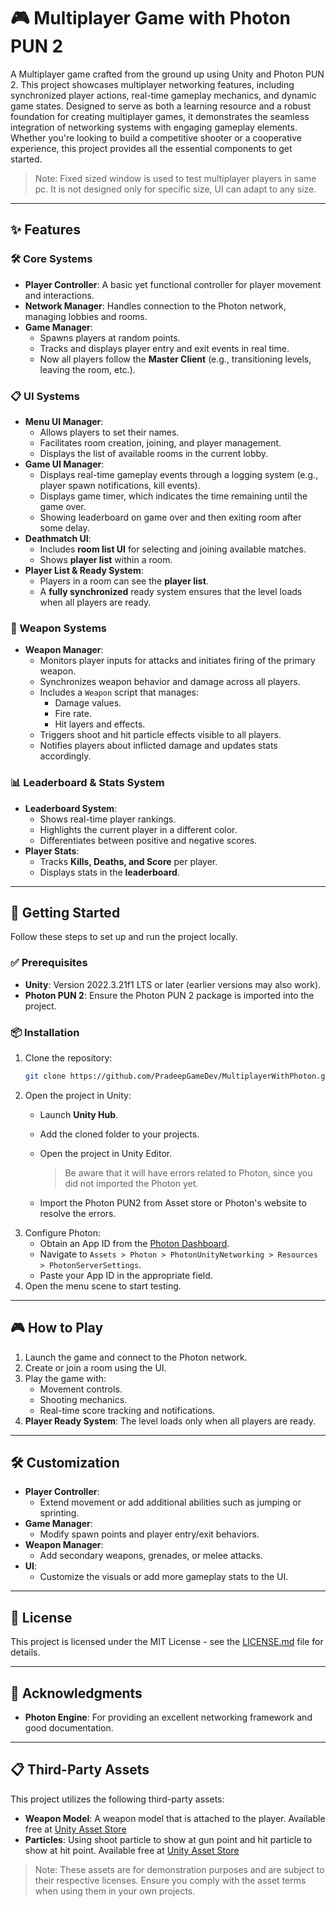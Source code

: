 # 🎮 Multiplayer Game with Photon PUN 2

A Multiplayer game crafted from the ground up using Unity and Photon PUN 2. This project showcases multiplayer networking features, including synchronized player actions, real-time gameplay mechanics, and dynamic game states. Designed to serve as both a learning resource and a robust foundation for creating multiplayer games, it demonstrates the seamless integration of networking systems with engaging gameplay elements. Whether you're looking to build a competitive shooter or a cooperative experience, this project provides all the essential components to get started.

> Note: Fixed sized window is used to test multiplayer players in same pc. It is not designed only for specific size, UI can adapt to any size.

---

## ✨ Features

### 🛠 Core Systems
- **Player Controller**: A basic yet functional controller for player movement and interactions.
- **Network Manager**: Handles connection to the Photon network, managing lobbies and rooms.
- **Game Manager**: 
  - Spawns players at random points.
  - Tracks and displays player entry and exit events in real time.
  - Now all players follow the **Master Client** (e.g., transitioning levels, leaving the room, etc.).

### 📋 UI Systems
- **Menu UI Manager**:
  - Allows players to set their names.
  - Facilitates room creation, joining, and player management.
  - Displays the list of available rooms in the current lobby.
- **Game UI Manager**:
  - Displays real-time gameplay events through a logging system (e.g., player spawn notifications, kill events).
  - Displays game timer, which indicates the time remaining until the game over.
  - Showing leaderboard on game over and then exiting room after some delay.
- **Deathmatch UI**:
  - Includes **room list UI** for selecting and joining available matches.
  - Shows **player list** within a room.
- **Player List & Ready System**:
  - Players in a room can see the **player list**.
  - A **fully synchronized** ready system ensures that the level loads when all players are ready.

### 🔫 Weapon Systems
- **Weapon Manager**:
  - Monitors player inputs for attacks and initiates firing of the primary weapon.
  - Synchronizes weapon behavior and damage across all players.
  - Includes a `Weapon` script that manages:
    - Damage values.
    - Fire rate.
    - Hit layers and effects.
  - Triggers shoot and hit particle effects visible to all players.
  - Notifies players about inflicted damage and updates stats accordingly.

### 📊 Leaderboard & Stats System
- **Leaderboard System**:
  - Shows real-time player rankings.
  - Highlights the current player in a different color.
  - Differentiates between positive and negative scores.
- **Player Stats**:
  - Tracks **Kills, Deaths, and Score** per player.
  - Displays stats in the **leaderboard**.

---

## 🚀 Getting Started

Follow these steps to set up and run the project locally.

### ✅ Prerequisites
- **Unity**: Version 2022.3.21f1 LTS or later (earlier versions may also work).
- **Photon PUN 2**: Ensure the Photon PUN 2 package is imported into the project.

### 📦 Installation
1. Clone the repository:
   ```bash
   git clone https://github.com/PradeepGameDev/MultiplayerWithPhoton.git
   ```
2. Open the project in Unity:
   - Launch **Unity Hub**.
   - Add the cloned folder to your projects.
   - Open the project in Unity Editor.

     > Be aware that it will have errors related to Photon, since you did not imported the Photon yet.
   - Import the Photon PUN2 from Asset store or Photon's website to resolve the errors.
3. Configure Photon:
   - Obtain an App ID from the [Photon Dashboard](https://dashboard.photonengine.com/).
   - Navigate to `Assets > Photon > PhotonUnityNetworking > Resources > PhotonServerSettings`.
   - Paste your App ID in the appropriate field.
4. Open the menu scene to start testing.

---

## 🎮 How to Play
1. Launch the game and connect to the Photon network.
2. Create or join a room using the UI.
3. Play the game with:
   - Movement controls.
   - Shooting mechanics.
   - Real-time score tracking and notifications.
4. **Player Ready System**: The level loads only when all players are ready.

---

## 🛠 Customization
- **Player Controller**:
  - Extend movement or add additional abilities such as jumping or sprinting.
- **Game Manager**:
  - Modify spawn points and player entry/exit behaviors.
- **Weapon Manager**:
  - Add secondary weapons, grenades, or melee attacks.
- **UI**:
  - Customize the visuals or add more gameplay stats to the UI.

---

## 📜 License

This project is licensed under the MIT License - see the [LICENSE.md](LICENSE.md) file for details.

---

## 🌟 Acknowledgments
- **Photon Engine**: For providing an excellent networking framework and good documentation.

---

## 📋 Third-Party Assets
This project utilizes the following third-party assets:
- **Weapon Model**: A weapon model that is attached to the player. Available free at [Unity Asset Store](https://assetstore.unity.com/packages/3d/props/guns/low-poly-fps-weapons-lite-245929) 
- **Particles**: Using shoot particle to show at gun point and hit particle to show at hit point. Available free at [Unity Asset Store](https://assetstore.unity.com/packages/vfx/particles/cartoon-fx-remaster-free-109565)

> Note: These assets are for demonstration purposes and are subject to their respective licenses. Ensure you comply with the asset terms when using them in your own projects.
